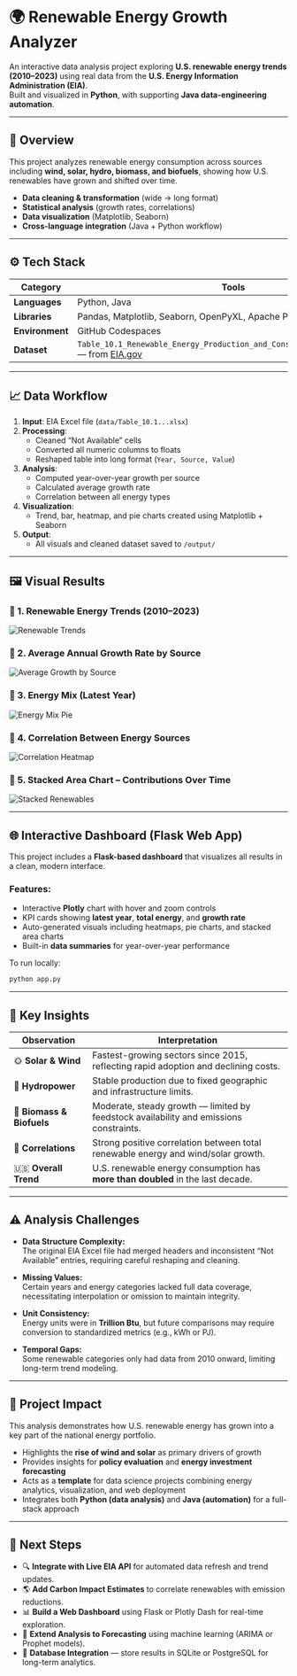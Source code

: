 # 🌍 Renewable Energy Growth Analyzer

An interactive data analysis project exploring **U.S. renewable energy trends (2010–2023)** using real data from the **U.S. Energy Information Administration (EIA)**.  
Built and visualized in **Python**, with supporting **Java data-engineering automation**.

---

## 🧠 Overview

This project analyzes renewable energy consumption across sources including **wind, solar, hydro, biomass, and biofuels**, showing how U.S. renewables have grown and shifted over time.  

- **Data cleaning & transformation** (wide → long format)
- **Statistical analysis** (growth rates, correlations)
- **Data visualization** (Matplotlib, Seaborn)
- **Cross-language integration** (Java + Python workflow)

---

## ⚙️ Tech Stack

| Category | Tools |
|-----------|-------|
| **Languages** | Python, Java |
| **Libraries** | Pandas, Matplotlib, Seaborn, OpenPyXL, Apache POI |
| **Environment** | GitHub Codespaces |
| **Dataset** | `Table_10.1_Renewable_Energy_Production_and_Consumption_by_Source.xlsx` — from [EIA.gov](https://www.eia.gov/) |

---

## 📈 Data Workflow

1. **Input**: EIA Excel file (`data/Table_10.1...xlsx`)  
2. **Processing**:
   - Cleaned “Not Available” cells
   - Converted all numeric columns to floats
   - Reshaped table into long format (`Year, Source, Value`)
3. **Analysis**:
   - Computed year-over-year growth per source
   - Calculated average growth rate
   - Correlation between all energy types
4. **Visualization**:
   - Trend, bar, heatmap, and pie charts created using Matplotlib + Seaborn
5. **Output**:
   - All visuals and cleaned dataset saved to `/output/`

---

## 🖼️ Visual Results

### 🔹 1. Renewable Energy Trends (2010–2023)
![Renewable Trends](output/renewable_trends.png)

### 🔹 2. Average Annual Growth Rate by Source
![Average Growth by Source](output/avg_growth_by_source.png)

### 🔹 3. Energy Mix (Latest Year)
![Energy Mix Pie](output/energy_mix_pie.png)

### 🔹 4. Correlation Between Energy Sources
![Correlation Heatmap](output/correlation_heatmap.png)

### 🔹 5. Stacked Area Chart – Contributions Over Time
![Stacked Renewables](output/stacked_renewables.png)

---
## 🌐 Interactive Dashboard (Flask Web App)

This project includes a **Flask-based dashboard** that visualizes all results in a clean, modern interface.

### Features:
- Interactive **Plotly** chart with hover and zoom controls  
- KPI cards showing **latest year**, **total energy**, and **growth rate**  
- Auto-generated visuals including heatmaps, pie charts, and stacked area charts  
- Built-in **data summaries** for year-over-year performance

To run locally:
```bash
python app.py
```
---
## 🧩 Key Insights

| Observation | Interpretation |
|--------------|----------------|
| 🌞 **Solar & Wind** | Fastest-growing sectors since 2015, reflecting rapid adoption and declining costs. |
| 🌊 **Hydropower** | Stable production due to fixed geographic and infrastructure limits. |
| 🌱 **Biomass & Biofuels** | Moderate, steady growth — limited by feedstock availability and emissions constraints. |
| 🧮 **Correlations** | Strong positive correlation between total renewable energy and wind/solar growth. |
| 🇺🇸 **Overall Trend** | U.S. renewable energy consumption has **more than doubled** in the last decade. |

---

## ⚠️ Analysis Challenges

- **Data Structure Complexity:**  
  The original EIA Excel file had merged headers and inconsistent “Not Available” entries, requiring careful reshaping and cleaning.

- **Missing Values:**  
  Certain years and energy categories lacked full data coverage, necessitating interpolation or omission to maintain integrity.

- **Unit Consistency:**  
  Energy units were in **Trillion Btu**, but future comparisons may require conversion to standardized metrics (e.g., kWh or PJ).

- **Temporal Gaps:**  
  Some renewable categories only had data from 2010 onward, limiting long-term trend modeling.

---

## 🌱 Project Impact

This analysis demonstrates how U.S. renewable energy has grown into a key part of the national energy portfolio.

- Highlights the **rise of wind and solar** as primary drivers of growth  
- Provides insights for **policy evaluation** and **energy investment forecasting**  
- Acts as a **template** for data science projects combining energy analytics, visualization, and web deployment  
- Integrates both **Python (data analysis)** and **Java (automation)** for a full-stack approach

---
## 🚀 Next Steps

- 🔍 **Integrate with Live EIA API** for automated data refresh and trend updates.  
- 🌎 **Add Carbon Impact Estimates** to correlate renewables with emission reductions.  
- 📊 **Build a Web Dashboard** using Flask or Plotly Dash for real-time exploration.  
- 🤖 **Extend Analysis to Forecasting** using machine learning (ARIMA or Prophet models).  
- 💾 **Database Integration** — store results in SQLite or PostgreSQL for long-term analytics.
